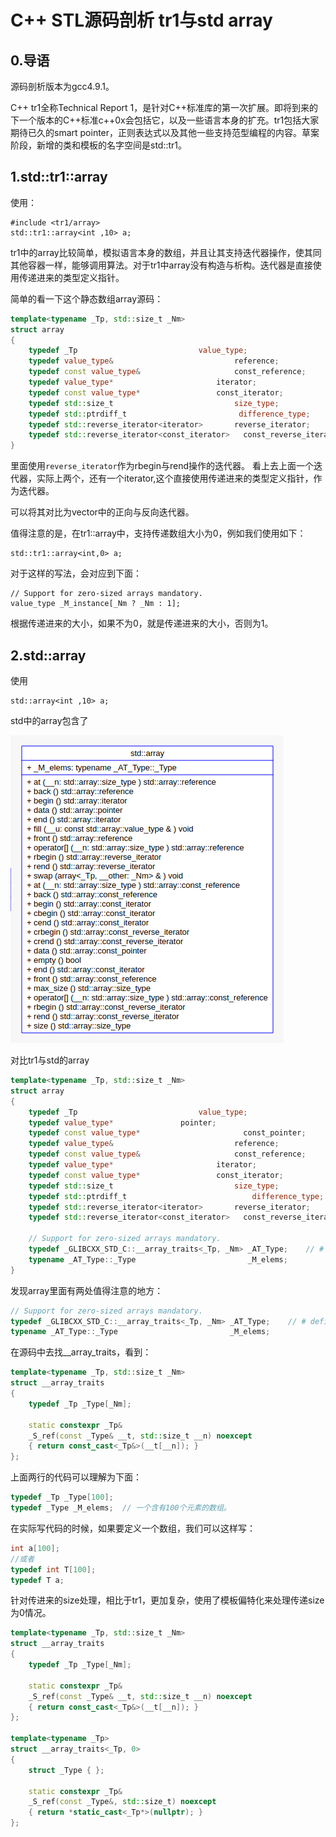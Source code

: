 # C++ STL源码剖析 tr1与std array

## 0.导语

源码剖析版本为gcc4.9.1。

C++ tr1全称Technical Report 1，是针对C++标准库的第一次扩展。即将到来的下一个版本的C++标准c++0x会包括它，以及一些语言本身的扩充。tr1包括大家期待已久的smart pointer，正则表达式以及其他一些支持范型编程的内容。草案阶段，新增的类和模板的名字空间是std::tr1。

## 1.std::tr1::array

使用：
```
#include <tr1/array>
std::tr1::array<int ,10> a;
```

tr1中的array比较简单，模拟语言本身的数组，并且让其支持迭代器操作，使其同其他容器一样，能够调用算法。对于tr1中array没有构造与析构。迭代器是直接使用传递进来的类型定义指针。

简单的看一下这个静态数组array源码：

```cpp
template<typename _Tp, std::size_t _Nm>
struct array
{
    typedef _Tp 	    			      value_type;
    typedef value_type&                   	      reference;
    typedef const value_type&             	      const_reference;
    typedef value_type*          		      iterator;
    typedef const value_type*			      const_iterator;
    typedef std::size_t                    	      size_type;
    typedef std::ptrdiff_t                   	   difference_type;
    typedef std::reverse_iterator<iterator>	      reverse_iterator;
    typedef std::reverse_iterator<const_iterator>   const_reverse_iterator;
}
```
里面使用`reverse_iterator`作为rbegin与rend操作的迭代器。
看上去上面一个迭代器，实际上两个，还有一个iterator,这个直接使用传递进来的类型定义指针，作为迭代器。

可以将其对比为vector中的正向与反向迭代器。

值得注意的是，在tr1::array中，支持传递数组大小为0，例如我们使用如下：

```
std::tr1::array<int,0> a;
```
对于这样的写法，会对应到下面：
```
// Support for zero-sized arrays mandatory.
value_type _M_instance[_Nm ? _Nm : 1];
```
根据传递进来的大小，如果不为0，就是传递进来的大小，否则为1。


## 2.std::array

使用
```
std::array<int ,10> a;
```

std中的array包含了

![std_array.png](https://raw.githubusercontent.com/Light-City/cloudimg/master/std_array.png)

对比tr1与std的array

```cpp
template<typename _Tp, std::size_t _Nm>
struct array
{
    typedef _Tp 	    			      value_type;
    typedef value_type*			      pointer;
    typedef const value_type*                       const_pointer;
    typedef value_type&                   	      reference;
    typedef const value_type&             	      const_reference;
    typedef value_type*          		      iterator;
    typedef const value_type*			      const_iterator;
    typedef std::size_t                    	      size_type;
    typedef std::ptrdiff_t                   	      difference_type;
    typedef std::reverse_iterator<iterator>	      reverse_iterator;
    typedef std::reverse_iterator<const_iterator>   const_reverse_iterator;

    // Support for zero-sized arrays mandatory.
    typedef _GLIBCXX_STD_C::__array_traits<_Tp, _Nm> _AT_Type;    // # define _GLIBCXX_STD_C std
    typename _AT_Type::_Type                         _M_elems;
}
```

发现array里面有两处值得注意的地方：
```cpp
// Support for zero-sized arrays mandatory.
typedef _GLIBCXX_STD_C::__array_traits<_Tp, _Nm> _AT_Type;    // # define _GLIBCXX_STD_C std
typename _AT_Type::_Type                         _M_elems;
```

在源码中去找__array_traits，看到：
```cpp
template<typename _Tp, std::size_t _Nm>
struct __array_traits
{
    typedef _Tp _Type[_Nm];

    static constexpr _Tp&
    _S_ref(const _Type& __t, std::size_t __n) noexcept
    { return const_cast<_Tp&>(__t[__n]); }
};
```

上面两行的代码可以理解为下面：

```cpp
typedef _Tp _Type[100];
typedef _Type _M_elems;  // 一个含有100个元素的数组。
```

在实际写代码的时候，如果要定义一个数组，我们可以这样写：
```cpp
int a[100];
//或者
typedef int T[100];
typedef T a;
```
针对传进来的size处理，相比于tr1，更加复杂，使用了模板偏特化来处理传递size为0情况。

```cpp
template<typename _Tp, std::size_t _Nm>
struct __array_traits
{
    typedef _Tp _Type[_Nm];

    static constexpr _Tp&
    _S_ref(const _Type& __t, std::size_t __n) noexcept
    { return const_cast<_Tp&>(__t[__n]); }
};

template<typename _Tp>
struct __array_traits<_Tp, 0>
{
    struct _Type { };

    static constexpr _Tp&
    _S_ref(const _Type&, std::size_t) noexcept
    { return *static_cast<_Tp*>(nullptr); }
};
```

